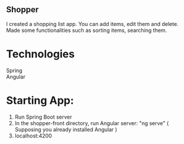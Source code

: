 ## Shopper
I created a shopping list app. You can add items, edit them and delete. Made some functionalities such as sorting items, searching them.

# Technologies
Spring<br>
Angular

# Starting App:
1. Run Spring Boot server
2. In the shopper-front directory, run Angular server: "ng serve" ( Supposing you already installed Angular )
3. localhost:4200
